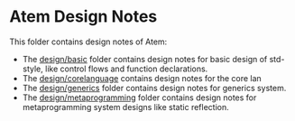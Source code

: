 # Atem Design Notes

This folder contains design notes of Atem:

* The [design/basic](https://github.com/Minecraft1248/atem/tree/main/docs/design/basic) folder contains design notes for basic design of std-style, like control flows and function declarations.
* The [design/corelanguage](https://github.com/Minecraft1248/atem/tree/main/docs/design/corelanguage) contains design notes for the core lan
* The [design/generics](https://github.com/Minecraft1248/atem/tree/main/docs/design/generics) folder contains design notes for generics system.
* The [design/metaprogramming](https://github.com/Minecraft1248/atem/tree/main/docs/design/metaprogramming) folder contains design notes for metaprogramming system designs like static reflection.